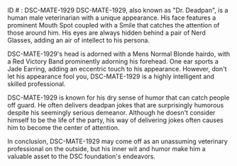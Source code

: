 ID # : DSC-MATE-1929
DSC-MATE-1929, also known as "Dr. Deadpan", is a human male veterinarian with a unique appearance. His face features a prominent Mouth Spot coupled with a Smile that catches the attention of those around him. His eyes are always hidden behind a pair of Nerd Glasses, adding an air of intellect to his persona. 

DSC-MATE-1929's head is adorned with a Mens Normal Blonde hairdo, with a Red Victory Band prominently adorning his forehead. One ear sports a Jade Earring, adding an eccentric touch to his appearance. However, don't let his appearance fool you, DSC-MATE-1929 is a highly intelligent and skilled professional. 

DSC-MATE-1929 is known for his dry sense of humor that can catch people off guard. He often delivers deadpan jokes that are surprisingly humorous despite his seemingly serious demeanor. Although he doesn't consider himself to be the life of the party, his way of delivering jokes often causes him to become the center of attention. 

In conclusion, DSC-MATE-1929 may come off as an unassuming veterinary professional on the outside, but his inner wit and humor make him a valuable asset to the DSC foundation's endeavors.